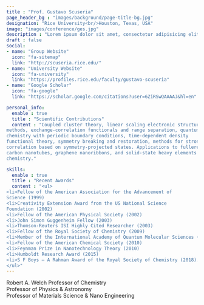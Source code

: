 ```yaml
---
title : "Prof. Gustavo Scuseria"
page_header_bg : "images/background/page-title-bg.jpg"
designation: "Rice University<br/>Houston, Texas, USA"
image: "images/conference/ges.jpg"
description : "Lorem ipsum dolor sit amet, consectetur adipisicing elit. Maiores, velit."
draft : false
social:
- name: "Group Website"
  icon: "fa-sitemap"
  link: "http://scuseria.rice.edu/"
- name: "University Website"
  icon: "fa-university"
  link: "https://profiles.rice.edu/faculty/gustavo-scuseria"
- name: "Google Scholar"
  icon: "fa-google"
  link: "https://scholar.google.com/citations?user=6ZiRSwQAAAAJ&hl=en"

personal_info:
  enable : true
  title : "Scientific Contributions"
  content : "Coupled cluster theory, linear scaling electronic structure
methods, exchange-correlation functionals and range separation, quantum
chemistry with periodic boundary conditions, time-dependent density
functional theory, symmetry breaking and restoration, methods for strong
correlation based on symmetry-projected states. Applications to fullerenes,
carbon nanotubes, graphene nanoribbons, and solid-state heavy elements
chemistry."

skills:
  enable : true
  title : "Recent Awards"
  content : "<ul>
<li>Fellow of the American Association for the Advancement of
Science (1999)
<li>Creativity Extension Award from the US National Science
Foundation (2002)
<li>Fellow of the American Physical Society (2002)
<li>John Simon Guggenheim Fellow (2003)
<li>Thomson-Reuters ISI Highly Cited Researcher (2003)
<li>Fellow of the Royal Society of Chemistry (2009)
<li>Member of the International Academy of Quantum Molecular Sciences (2009)
<li>Fellow of the American Chemical Society (2010)
<li>Feynman Prize in Nanotechnology Theory (2010)
<li>Humboldt Research Award (2015)
<li>S F Boys – A Rahman Award of the Royal Society of Chemistry (2018).
</ul>"
---
```

Robert A. Welch Professor of Chemistry<br/>
Professor of Physics & Astronomy<br/>
Professor of Materials Science & Nano Engineering<br/>

